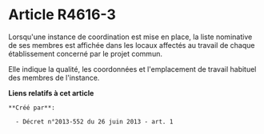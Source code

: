 # Article R4616-3

Lorsqu'une instance de coordination est mise en place, la liste nominative de ses membres est affichée dans les locaux
affectés au travail de chaque établissement concerné par le projet commun. 

Elle indique la qualité, les coordonnées et l'emplacement de travail habituel des membres de l'instance.

**Liens relatifs à cet article**

	**Créé par**:

	  - Décret n°2013-552 du 26 juin 2013 - art. 1
